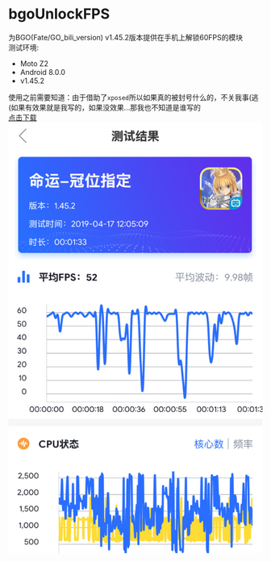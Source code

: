 # bgoUnlockFPS  
为BGO(Fate/GO_bili_version) v1.45.2版本提供在手机上解锁60FPS的模块  
测试环境:  

- Moto Z2
- Android 8.0.0
- v1.45.2

使用之前需要知道：由于借助了`xposed`所以如果真的被封号什么的，不关我事(逃  
(如果有效果就是我写的，如果没效果...那我也不知道是谁写的  
[点击下载](app-release.apk)  
![screenshot](screenshot.jpg)
